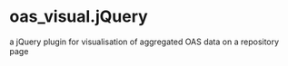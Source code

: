 oas_visual.jQuery
=================

a jQuery plugin for visualisation of aggregated OAS data on a repository page
